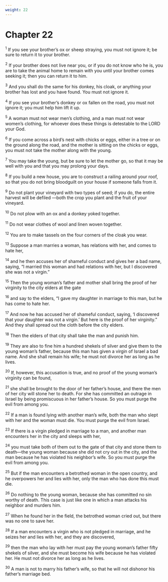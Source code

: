 ```yaml
---
weight: 22
---
```


# Chapter 22

<sup>1</sup> If you see your brother’s ox or sheep straying, you must not ignore it; be sure to return it to your brother. 

<sup>2</sup> If your brother does not live near you, or if you do not know who he is, you are to take the animal home to remain with you until your brother comes seeking it; then you can return it to him. 

<sup>3</sup> And you shall do the same for his donkey, his cloak, or anything your brother has lost and you have found. You must not ignore it. 

<sup>4</sup> If you see your brother’s donkey or ox fallen on the road, you must not ignore it; you must help him lift it up. 

<sup>5</sup> A woman must not wear men’s clothing, and a man must not wear women’s clothing, for whoever does these things is detestable to the LORD your God. 

<sup>6</sup> If you come across a bird’s nest with chicks or eggs, either in a tree or on the ground along the road, and the mother is sitting on the chicks or eggs, you must not take the mother along with the young. 

<sup>7</sup> You may take the young, but be sure to let the mother go, so that it may be well with you and that you may prolong your days. 

<sup>8</sup> If you build a new house, you are to construct a railing around your roof, so that you do not bring bloodguilt on your house if someone falls from it. 

<sup>9</sup> Do not plant your vineyard with two types of seed; if you do, the entire harvest will be defiled —both the crop you plant and the fruit of your vineyard. 

<sup>10</sup> Do not plow with an ox and a donkey yoked together. 

<sup>11</sup> Do not wear clothes of wool and linen woven together. 

<sup>12</sup> You are to make tassels on the four corners of the cloak you wear. 

<sup>13</sup> Suppose a man marries a woman, has relations with her, and comes to hate her, 

<sup>14</sup> and he then accuses her of shameful conduct and gives her a bad name, saying, “I married this woman and had relations with her, but I discovered she was not a virgin.” 

<sup>15</sup> Then the young woman’s father and mother shall bring the proof of her virginity to the city elders at the gate 

<sup>16</sup> and say to the elders, “I gave my daughter in marriage to this man, but he has come to hate her. 

<sup>17</sup> And now he has accused her of shameful conduct, saying, ‘I discovered that your daughter was not a virgin.’ But here is the proof of her virginity.” And they shall spread out the cloth before the city elders. 

<sup>18</sup> Then the elders of that city shall take the man and punish him. 

<sup>19</sup> They are also to fine him a hundred shekels of silver and give them to the young woman’s father, because this man has given a virgin of Israel a bad name. And she shall remain his wife; he must not divorce her as long as he lives. 

<sup>20</sup> If, however, this accusation is true, and no proof of the young woman’s virginity can be found, 

<sup>21</sup> she shall be brought to the door of her father’s house, and there the men of her city will stone her to death. For she has committed an outrage in Israel by being promiscuous in her father’s house. So you must purge the evil from among you. 

<sup>22</sup> If a man is found lying with another man’s wife, both the man who slept with her and the woman must die. You must purge the evil from Israel. 

<sup>23</sup> If there is a virgin pledged in marriage to a man, and another man encounters her in the city and sleeps with her, 

<sup>24</sup> you must take both of them out to the gate of that city and stone them to death—the young woman because she did not cry out in the city, and the man because he has violated his neighbor’s wife. So you must purge the evil from among you. 

<sup>25</sup> But if the man encounters a betrothed woman in the open country, and he overpowers her and lies with her, only the man who has done this must die. 

<sup>26</sup> Do nothing to the young woman, because she has committed no sin worthy of death. This case is just like one in which a man attacks his neighbor and murders him. 

<sup>27</sup> When he found her in the field, the betrothed woman cried out, but there was no one to save her. 

<sup>28</sup> If a man encounters a virgin who is not pledged in marriage, and he seizes her and lies with her, and they are discovered, 

<sup>29</sup> then the man who lay with her must pay the young woman’s father fifty shekels of silver, and she must become his wife because he has violated her. He must not divorce her as long as he lives. 

<sup>30</sup> A man is not to marry his father’s wife, so that he will not dishonor his father’s marriage bed. 


